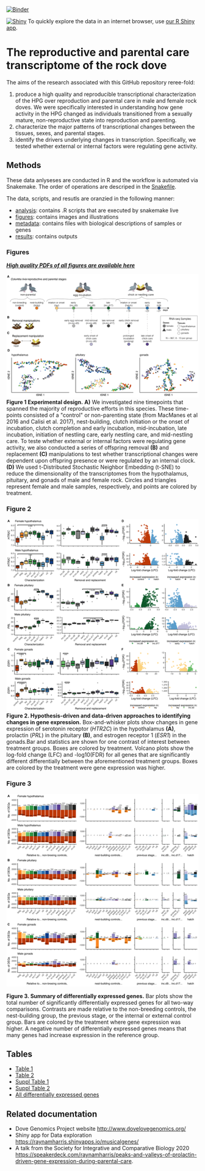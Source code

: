 [![Binder](https://mybinder.org/badge_logo.svg)](https://mybinder.org/v2/gh/macmanes-lab/DoveParentsRNAseq/master?urlpath=rstudio)

[![Shiny](https://img.shields.io/badge/Explore%20the%20data-Open%20and%20R%20Shiny%20app-blue)](https://raynamharris.shinyapps.io/musicalgenes/) To quickly explore the data in an internet browser, use [our R Shiny app](https://raynamharris.shinyapps.io/musicalgenes/). 

#  The reproductive and parental care transcriptome of the rock dove 

The aims of the research associated with this GitHub repository reree-fold: 

1. produce a high quality and reproducible transcriptional characterization of the HPG over reproduction and parental care in male and female rock doves. We were specifically interested in understanding how gene activity in the HPG changed as individuals transitioned from a sexually mature, non-reproductive state into reproduction and parenting.
1. characterize the major patterns of transcriptional changes between the tissues, sexes, and parental stages.
1. identify the drivers underlying changes in transcription. Specifically, we tested whether external or internal factors were regulating gene activity.


## Methods

These data anlyseses are conducted in R and the workflow is automated via Snakemake. The order of operations are descriped in the [Snakefile](https://github.com/macmanes-lab/DoveParentsRNAseq/blob/master/Snakefile).

The data, scripts, and resutls are oranzied in the following manner:

- [analysis](https://github.com/macmanes-lab/DoveParentsRNAseq/tree/master/analysis): contains .R scripts that are executed by snakemake live
- [figures](https://github.com/macmanes-lab/DoveParentsRNAseq/tree/master/figures): contains images and illustrations
- [metadata](https://github.com/macmanes-lab/DoveParentsRNAseq/tree/master/metadata): contains files with biological descriptions of samples or genes
- [results](https://github.com/macmanes-lab/DoveParentsRNAseq/tree/master/results): contains outputs 

### Figures

**_[High quality PDFs of all figures are available here](https://github.com/macmanes-lab/DoveParentsRNAseq/tree/master/figures)_**

![](./figures/fig1-1.png)
**Figure 1 Experimental design.** **A)** We investigated nine timepoints that spanned the majority of reproductive efforts in this species. These time-points consisted of a "control" or non-parenting state (from MacManes et al 2016 and Calisi et al. 2017), nest-building, clutch initiation or the onset of incubation, clutch completion and early incubation, mid-incubation, late incubation, initiation of nestling care, early nestling care, and mid-nestling care. To teste whether external or internal factors were regulating gene activity, we also conducted a series of offspring removal **(B)** and replacement **(C)** manipulations to test whether transcriptional changes were dependent upon offspring presence or were regulated by an internal clock. **(D)** We used t-Distributed Stochastic Neighbor Embedding (t-SNE) to reduce the dimensionality of the transcriptomes from the hypothalamus, pituitary, and gonads of male and female rock. Circles and triangles represent female and male samples, respectively, and points are colored by treatment. 


### Figure 2 

![](./figures/fig2-1.png)
**Figure 2. Hypothesis-driven and data-driven approaches to identifying changes in gene expression.** Box-and-whisker plots show changes in gene expression of serotonin receptor (*HTR2C*) in the hypothalamus **(A)**, prolactin (*PRL*) in the pituitary **(B)**,  and estrogen receptor 1 (*ESR1*) in the gonads.Bar and statistics are shown for one contrast of interest between treatment groups. Boxes are colored by treatment. Volcano plots show the log-fold change (LFC) and -log10(FDR) for all genes that are significantly different differentially between the aforementioned treatment groups. Boxes are colored by the treatment were gene expression was higher.    

### Figure 3 

![](./figures/fig3-1.png)

**Figure 3. Summary of differentially expressed genes.** Bar plots show the total number of significantly differentially expressed genes for all two-way comparisons. Contrasts are made relative to the non-breeding controls, the nest-building group, the previous stage, or the internal or external control group. Bars are colored by the treatment where gene expression was higher. A negative number of differentially expressed genes means that many genes had increase expression in the reference group.

## Tables

- [Table 1](https://github.com/macmanes-lab/DoveParentsRNAseq/blob/master/results/table1.csv)
- [Table 2](https://github.com/macmanes-lab/DoveParentsRNAseq/blob/master/results/table2.csv)
- [Suppl Table 1](https://github.com/macmanes-lab/DoveParentsRNAseq/blob/master/results/suppltable1.csv)
- [Suppl Table 2](https://github.com/macmanes-lab/DoveParentsRNAseq/blob/master/results/suppltable2.csv)
- [All differentially expressed genes](https://github.com/macmanes-lab/DoveParentsRNAseq/blob/master/results/03_allDEG.csv)


## Related documentation 

- Dove Genomics Project website <http://www.dovelovegenomics.org/>
- Shiny app for Data exploration <https://raynamharris.shinyapps.io/musicalgenes/>
- A talk from the Society for Integrative and Comparative Biology 2020 
<https://speakerdeck.com/raynamharris/peaks-and-valleys-of-prolactin-driven-gene-expression-during-parental-care>.
